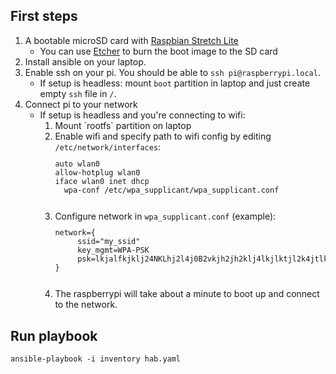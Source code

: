 
## First steps

1. A bootable microSD card with [Raspbian Stretch Lite](https://www.raspberrypi.org/downloads/raspbian/)
   * You can use [Etcher](https://www.balena.io/etcher/) to burn the boot image to the SD card
2. Install ansible on your laptop.
3. Enable ssh on your pi. You should be able to `ssh pi@raspberrypi.local`.
   * If setup is headless: mount `boot` partition in laptop and just create empty `ssh` file in `/`.
4. Connect pi to your network
   * If setup is headless and you're connecting to wifi:
	    <ol>
		  <li>Mount `rootfs` partition on laptop</li>
      <li>Enable wifi and specify path to wifi config by editing <code>/etc/network/interfaces</code>:</li>
		  <code><pre>auto wlan0
     allow-hotplug wlan0
     iface wlan0 inet dhcp
   	   wpa-conf /etc/wpa_supplicant/wpa_supplicant.conf
	  	</pre></code>
		  <li>Configure network in <code>wpa_supplicant.conf</code> (example):</li>
		  <code><pre>network={
          ssid="my_ssid"
          key_mgmt=WPA-PSK
          psk=lkjalfkjklj24NKLhj2l4j0B2vkjh2jh2klj4lkjlktjl2k4jtlk2jlk
     }
  		</pre></code>
		  <li>The raspberrypi will take about a minute to boot up and connect to the network.</li>
			</ol>

## Run playbook

`ansible-playbook -i inventory hab.yaml`
